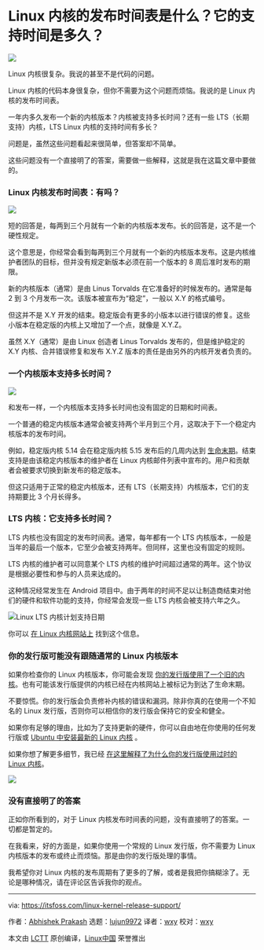 [#]: subject: "What is the Release Schedule for Linux Kernel? How Long a Linux Kernel is Supported?"
[#]: via: "https://itsfoss.com/linux-kernel-release-support/"
[#]: author: "Abhishek Prakash https://itsfoss.com/author/abhishek/"
[#]: collector: "lujun9972"
[#]: translator: "wxy"
[#]: reviewer: "wxy"
[#]: publisher: " "
[#]: url: " "

Linux 内核的发布时间表是什么？它的支持时间是多久？
======

![](https://img.linux.net.cn/data/attachment/album/202111/08/104610egbqhs8lbldgd6ad.png)

Linux 内核很复杂。我说的甚至不是代码的问题。

Linux 内核的代码本身很复杂，但你不需要为这个问题而烦恼。我说的是 Linux 内核的发布时间表。

一年内多久发布一个新的内核版本？内核被支持多长时间？还有一些 LTS（长期支持）内核，LTS Linux 内核的支持时间有多长？

问题是，虽然这些问题看起来很简单，但答案却不简单。

这些问题没有一个直接明了的答案，需要做一些解释，这就是我在这篇文章中要做的。

### Linux 内核发布时间表：有吗？

![][1]

短的回答是，每两到三个月就有一个新的内核版本发布。长的回答是，这不是一个硬性规定。

这个意思是，你经常会看到每两到三个月就有一个新的内核版本发布。这是内核维护者团队的目标，但并没有规定新版本必须在前一个版本的 8 周后准时发布的期限。

新的内核版本（通常）是由 Linus Torvalds 在它准备好的时候发布的。通常是每 2 到 3 个月发布一次。该版本被宣布为“稳定”，一般以 X.Y 的格式编号。

但这并不是 X.Y 开发的结束。稳定版会有更多的小版本以进行错误的修复。这些小版本在稳定版的内核上又增加了一个点，就像是 X.Y.Z。

虽然 X.Y（通常）是由 Linux 创造者 Linus Torvalds 发布的，但是维护稳定的 X.Y 内核、合并错误修复和发布 X.Y.Z 版本的责任是由另外的内核开发者负责的。

### 一个内核版本支持多长时间？

![][2]

和发布一样，一个内核版本支持多长时间也没有固定的日期和时间表。

一个普通的稳定内核版本通常会被支持两个半月到三个月，这取决于下一个稳定内核版本的发布时间。

例如，稳定版内核 5.14 会在稳定版内核 5.15 发布后的几周内达到 [生命末期][3]。结束支持是由该稳定内核版本的维护者在 Linux 内核邮件列表中宣布的。用户和贡献者会被要求切换到新发布的稳定版本。

但这只适用于正常的稳定内核版本，还有 LTS（长期支持）内核版本，它们的支持期要比 3 个月长得多。

### LTS 内核：它支持多长时间？

LTS 内核也没有固定的发布时间表。通常，每年都有一个 LTS 内核版本，一般是当年的最后一个版本，它至少会被支持两年。但同样，这里也没有固定的规则。

LTS 内核的维护者可以同意某个 LTS 内核的维护时间超过通常的两年。这个协议是根据必要性和参与的人员来达成的。

这种情况经常发生在 Android 项目中。由于两年的时间不足以让制造商结束对他们的硬件和软件功能的支持，你经常会发现一些 LTS 内核会被支持六年之久。

![Linux LTS 内核计划支持日期][4]

你可以 [在 Linux 内核网站上][5] 找到这个信息。

### 你的发行版可能没有跟随通常的 Linux 内核版本

如果你检查你的 Linux 内核版本，你可能会发现 [你的发行版使用了一个旧的内核][6]。也有可能该发行版提供的内核已经在内核网站上被标记为到达了生命末期。

不要惊慌。你的发行版会负责修补内核的错误和漏洞。除非你真的在使用一个不知名的 Linux 发行版，否则你可以相信你的发行版会保持它的安全和健全。

如果你有足够的理由，比如为了支持更新的硬件，你可以自由地在你使用的任何发行版或 [Ubuntu 中安装最新的 Linux 内核][7] 。

如果你想了解更多细节，我已经 [在这里解释了为什么你的发行版使用过时的 Linux 内核][6]。

![][8]

### 没有直接明了的答案

正如你所看到的，对于 Linux 内核发布时间表的问题，没有直接明了的答案。一切都是暂定的。

在我看来，好的方面是，如果你使用一个常规的 Linux 发行版，你不需要为 Linux 内核版本的发布或终止而烦恼。那是由你的发行版处理的事情。

我希望你对 Linux 内核的发布周期有了更多的了解，或者是我把你搞糊涂了。无论是哪种情况，请在评论区告诉我你的观点。

--------------------------------------------------------------------------------

via: https://itsfoss.com/linux-kernel-release-support/

作者：[Abhishek Prakash][a]
选题：[lujun9972][b]
译者：[wxy](https://github.com/wxy)
校对：[wxy](https://github.com/wxy)

本文由 [LCTT](https://github.com/LCTT/TranslateProject) 原创编译，[Linux中国](https://linux.cn/) 荣誉推出

[a]: https://itsfoss.com/author/abhishek/
[b]: https://github.com/lujun9972
[1]: https://i1.wp.com/itsfoss.com/wp-content/uploads/2021/11/torvalds-kernel-release.webp?resize=800%2C450&ssl=1
[2]: https://i2.wp.com/itsfoss.com/wp-content/uploads/2021/11/kernel-release.png?resize=800%2C450&ssl=1
[3]: https://itsfoss.com/end-of-life-ubuntu/
[4]: https://i0.wp.com/itsfoss.com/wp-content/uploads/2021/11/linux-lts-kernel-end-of-life.png?resize=785%2C302&ssl=1
[5]: https://www.kernel.org/category/releases.html
[6]: https://itsfoss.com/why-distros-use-old-kernel/
[7]: https://itsfoss.com/upgrade-linux-kernel-ubuntu/
[8]: https://i0.wp.com/itsfoss.com/wp-content/uploads/2019/12/Keep_Calm_and_Trust_Your_Distribution.png?resize=800%2C400&ssl=1
